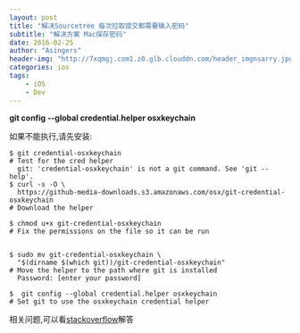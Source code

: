 ```yaml
---
layout: post
title: "解决Sourcetree 每次拉取提交都需要输入密码"
subtitle: "解决方案 Mac保存密码"
date: 2016-02-25 
author: "Asingers"
header-img: "http://7xqmgj.com1.z0.glb.clouddn.com/header_imgnsarry.jpg"
categories: ios
tags:
    - iOS
    - Dev
---
```


**git config --global credential.helper osxkeychain**

如果不能执行,请先安装:


	$ git credential-osxkeychain
	# Test for the cred helper
	  git: 'credential-osxkeychain' is not a git command. See 'git --help'.
	$ curl -s -O \
	  https://github-media-downloads.s3.amazonaws.com/osx/git-credential-osxkeychain
	# Download the helper

	$ chmod u+x git-credential-osxkeychain
	# Fix the permissions on the file so it can be run


	$ sudo mv git-credential-osxkeychain \
	  "$(dirname $(which git))/git-credential-osxkeychain"
	# Move the helper to the path where git is installed
	  Password: [enter your password]

	$  git config --global credential.helper osxkeychain
	# Set git to use the osxkeychain credential helper
	
相关问题,可以看[stackoverflow](http://stackoverflow.com/questions/11745504/remove-credential-osxkeychain)解答
